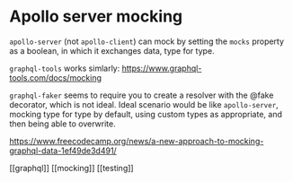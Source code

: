 # Apollo server mocking

`apollo-server` (not `apollo-client`) can mock by setting the `mocks` property as a boolean, in which it exchanges data, type for type.

`graphql-tools` works simlarly: https://www.graphql-tools.com/docs/mocking

`graphql-faker` seems to require you to create a resolver with the @fake decorator, which is not ideal.
Ideal scenario would be like `apollo-server`, mocking type for type by default, using custom types as appropriate, and then being able to overwrite.

https://www.freecodecamp.org/news/a-new-approach-to-mocking-graphql-data-1ef49de3d491/

[[graphql]]
[[mocking]]
[[testing]]
